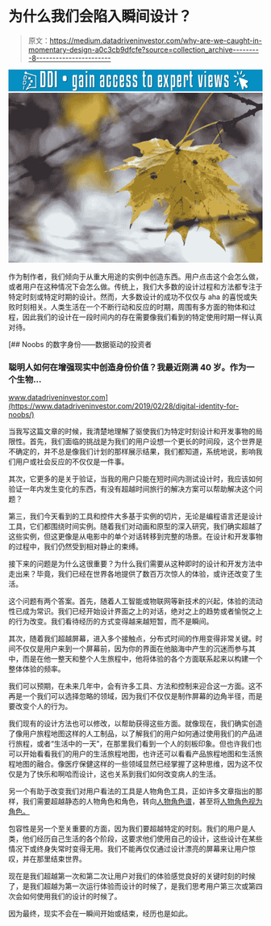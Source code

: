 # 为什么我们会陷入瞬间设计？

> 原文：<https://medium.datadriveninvestor.com/why-are-we-caught-in-momentary-design-a0c3cb9dfcfe?source=collection_archive---------8----------------------->

[![](img/166a8d88ba3e3b9f593a19d0741d002d.png)](http://www.track.datadriveninvestor.com/1B9E)![](img/f68b221da7b92324b9cd4a15813f96c4.png)

作为制作者，我们倾向于从重大用途的实例中创造东西。用户点击这个会怎么做，或者用户在这种情况下会怎么做。传统上，我们大多数的设计过程和方法都专注于特定时刻或特定时期的设计。然而，大多数设计的成功不仅仅与 aha 的喜悦或失败时刻相关。人类生活在一个不断行动和反应的时期，周围有多方面的物体和过程，因此我们的设计在一段时间内的存在需要像我们看到的特定使用时期一样认真对待。

[](https://www.datadriveninvestor.com/2019/02/28/digital-identity-for-noobs/) [## Noobs 的数字身份——数据驱动的投资者

### 聪明人如何在增强现实中创造身份价值？我最近刚满 40 岁。作为一个生物…

www.datadriveninvestor.com](https://www.datadriveninvestor.com/2019/02/28/digital-identity-for-noobs/) 

当我写这篇文章的时候，我清楚地理解了驱使我们为特定时刻设计和开发事物的局限性。首先，我们面临的挑战是为我们的用户设想一个更长的时间段，这个世界是不确定的，并不总是像我们计划的那样展示结果，我们都知道，系统地说，影响我们用户或社会反应的不仅仅是一件事。

其次，它更多的是关于验证，当我的用户只能在短时间内测试设计时，我应该如何验证一年内发生变化的东西，有没有超越时间旅行的解决方案可以帮助解决这个问题？

第三，我们今天看到的工具和控件大多基于实例的切片，无论是编程语言还是设计工具，它们都围绕时间实例。随着我们对动画和原型的深入研究，我们确实超越了这些实例，但这更像是从电影中的单个对话转移到完整的场景。在设计和开发事物的过程中，我们仍然受到相对静止的束缚。

接下来的问题是为什么这很重要？为什么我们需要从这种即时的设计和开发方法中走出来？毕竟，我们已经在世界各地提供了数百万次惊人的体验，或许还改变了生活。

这个问题有两个答案。首先，随着人工智能或物联网等新技术的兴起，体验的流动性已成为常识。我们已经开始设计界面之上的对话，绝对之上的趋势或者愉悦之上的行为改变。我们看待经历的方式变得越来越短暂，而不是瞬间。

其次，随着我们超越屏幕，进入多个接触点，分布式时间的作用变得非常关键。时间不仅仅是用户来到一个屏幕前，因为你的界面在他脑海中产生的沉迷而参与其中，而是在他一整天和整个人生旅程中，他将体验的各个方面联系起来以构建一个整体体验的频率。

我们可以预期，在未来几年中，会有许多工具、方法和控制来迎合这一方面。这不再是一个我们可以选择忽略的领域，因为我们不仅仅是制作屏幕的边角半径，而是要改变个人的行为。

我们现有的设计方法也可以修改，以帮助获得这些方面。就像现在，我们确实创造了像用户旅程地图这样的人工制品，以了解我们的用户如何通过使用我们的产品进行旅程，或者“生活中的一天”，在那里我们看到一个人的刻板印象。但也许我们也可以开始看看我们的用户的生活旅程地图，也许还可以看看产品旅程地图和生活旅程地图的融合。像医疗保健这样的一些领域显然已经掌握了这种思维，因为这不仅仅是为了快乐和啊哈而设计，这也关系到我们如何改变病人的生活。

另一个有助于改变我们对用户看法的工具是人物角色工具，正如许多文章指出的那样，我们需要超越静态的人物角色和角色，转向[人物角色谱](https://medium.com/microsoft-design/kill-your-personas-1c332d4908cc)，甚至将[人物角色视为角色。](https://medium.com/down-the-rabbit-hole/replacing-personas-with-characters-aa72d3cf6c69)

包容性是另一个至关重要的方面，因为我们要超越特定的时刻。我们的用户是人类，他们经历自己生活的各个阶段，这要求他们使用自己的设计，这些设计在某些情况下或终身失常时变得无用。我们不能再仅仅通过设计漂亮的屏幕来让用户惊叹，并在那里结束世界。

现在是我们超越第一次和第二次让用户对我们的体验感觉良好的关键时刻的时候了，是我们超越为第一次运行体验而设计的时候了，是我们思考用户第三次或第四次会如何使用我们的设计的时候了。

因为最终，现实不会在一瞬间开始或结束，经历也是如此。